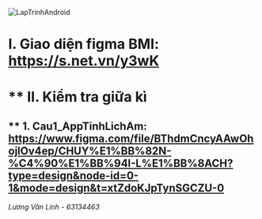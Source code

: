 ![LapTrinhAndroid](https://static.ybox.vn/2018/2/26/1e97a24e-1adc-11e8-9758-2e995a9a3302.gif)

# **I. Giao diện figma BMI:** https://s.net.vn/y3wK
# ** II. Kiểm tra giữa kì
** 1. Cau1_AppTinhLichAm: https://www.figma.com/file/BThdmCncyAAwOhojlOv4ep/CHUY%E1%BB%82N-%C4%90%E1%BB%94I-L%E1%BB%8ACH?type=design&node-id=0-1&mode=design&t=xtZdoKJpTynSGCZU-0
---

_Lương Văn Linh - 63134463_
